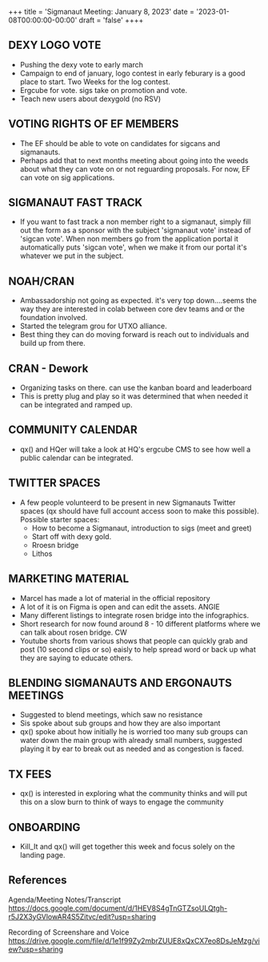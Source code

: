 +++
title = 'Sigmanaut Meeting: January 8, 2023'
date = '2023-01-08T00:00:00-00:00'
draft = 'false'
++++

## DEXY LOGO VOTE
- Pushing the dexy vote to early march
- Campaign to end of january, logo contest in early feburary is a good place to start. Two Weeks for the log contest.
- Ergcube for vote. sigs take on promotion and vote.
- Teach new users about dexygold (no RSV)

## VOTING RIGHTS OF EF MEMBERS
- The EF should be able to vote on candidates for sigcans and sigmanauts.
- Perhaps add that to next months meeting about going into the weeds about what they can vote on or not reguarding proposals. For now, EF can vote on sig applications.

## SIGMANAUT FAST TRACK
- If you want to fast track a non member right to a sigmanaut, simply fill out the form as a sponsor with the subject 'sigmanaut vote' instead of 'sigcan vote'. When non members go from the application portal it automatically puts 'sigcan vote', when we make it from our portal it's whatever we put in the subject. 

## NOAH/CRAN
- Ambassadorship not going as expected. it's very top down....seems the way they are interested in colab between core dev teams and or the foundation involved. 
- Started the telegram grou for UTXO alliance. 
- Best thing they can do moving forward is reach out to individuals and build up from there. 

## CRAN - Dework 
- Organizing tasks on there. can use the kanban board and leaderboard
- This is pretty plug and play so it was determined that when needed it can be integrated and ramped up. 

## COMMUNITY CALENDAR
- qx() and HQer will take a look at HQ's ergcube CMS to see how well a public calendar can be integrated. 

## TWITTER SPACES
- A few people volunteerd to be present in new Sigmanauts Twitter spaces (qx should have full account access soon to make this possible).
    Possible starter spaces:
    - How to become a Sigmanaut, introduction to sigs (meet and greet)
    - Start off with dexy gold. 
    - Rroesn bridge
    - Lithos

## MARKETING MATERIAL
- Marcel has made a lot of material in the official repository
- A lot of it is on Figma is open and can edit the assets. 
ANGIE
- Many different listings to integrate rosen bridge into the infographics. 
- Short research for now found around 8 - 10 different platforms where we can talk about rosen bridge. 
CW
- Youtube shorts from various shows that people can quickly grab and post (10 second clips or so) eaisly to help spread word or back up what they are saying to educate others.

## BLENDING SIGMANAUTS AND ERGONAUTS MEETINGS
- Suggested to blend meetings, which saw no resistance
- Sis spoke about sub groups and how they are also important
- qx() spoke about how initially he is worried too many sub groups can water down the main group with already small numbers, suggested playing it by ear to break out as needed and as congestion is faced. 

## TX FEES
- qx() is interested in exploring what the community thinks and will put this on a slow burn to think of ways to engage the community

## ONBOARDING
- Kill_It and qx() will get together this week and focus solely on the landing page. 

## References

Agenda/Meeting Notes/Transcript
https://docs.google.com/document/d/1HEV8S4gTnGTZsoULQtgh-r5J2X3yGVlowAR4S5Zitvc/edit?usp=sharing

Recording of Screenshare and Voice
https://drive.google.com/file/d/1e1f99Zy2mbrZUUE8xQxCX7eo8DsJeMzg/view?usp=sharing
